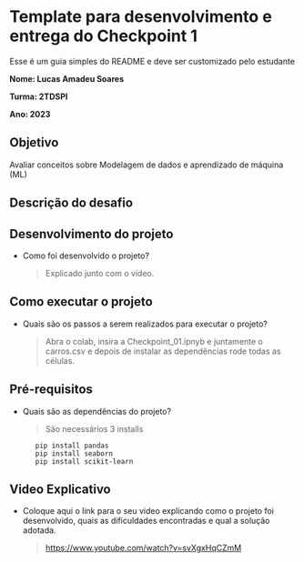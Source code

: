 # Template para desenvolvimento e entrega do Checkpoint 1

Esse é um guia simples do README e deve ser customizado pelo estudante

**Nome: Lucas Amadeu Soares** 

**Turma: 2TDSPI**

**Ano: 2023**

## Objetivo

Avaliar conceitos sobre Modelagem de dados e aprendizado de máquina (ML)

## Descrição do desafio

## Desenvolvimento do projeto
   - Como foi desenvolvido o projeto?
      > Explicado junto com o vídeo.

## Como executar o projeto
   - Quais são os passos a serem realizados para executar o projeto?
      > Abra o colab, insira a Checkpoint_01.ipnyb e juntamente o carros.csv e depois de instalar as dependências rode todas as células.
   
## Pré-requisitos
   - Quais são as dependências do projeto? 
      > São necessários 3 installs 
      ```
         pip install pandas
         pip install seaborn
         pip install scikit-learn
      ```

## Video Explicativo
   - Coloque aqui o link para o seu video explicando como o projeto foi desenvolvido, quais as dificuldades encontradas e qual a solução adotada.
      > https://www.youtube.com/watch?v=svXgxHqCZmM
